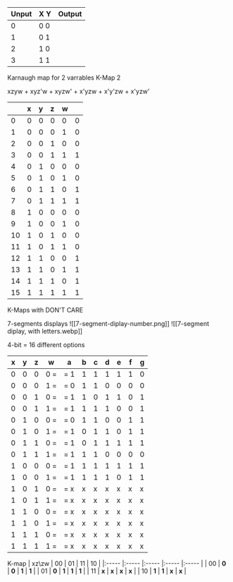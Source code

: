 Unput | X Y | Output
-------|----|-------
0      | 0 0 |
1      | 0 1 |
2      | 1 0 |
3      | 1 1 |

Karnaugh map for 2 varrables
K-Map 2


xzyw + xyz'w + xyzw' + x'yzw + x'y'zw + x'yzw'

|     | x   | y   | z   | w   |     |
|:--- |:--- |:--- |:--- |:--- |:--- |
| 0   | 0   | 0   | 0   | 0   | 0   |
| 1   | 0   | 0   | 0   | 1   | 0   |
| 2   | 0   | 0   | 1   | 0   | 0   |
| 3   | 0   | 0   | 1   | 1   | 1   |
| 4   | 0   | 1   | 0   | 0   | 0   |
| 5   | 0   | 1   | 0   | 1   | 0   |
| 6   | 0   | 1   | 1   | 0   | 1   |
| 7   | 0   | 1   | 1   | 1   | 1   |
| 8   | 1   | 0   | 0   | 0   | 0   |
| 9   | 1   | 0   | 0   | 1   | 0   |
| 10  | 1   | 0   | 1   | 0   | 0   |
| 11  | 1   | 0   | 1   | 1   | 0   |
| 12  | 1   | 1   | 0   | 0   | 1   |
| 13  | 1   | 1   | 0   | 1   | 1   |
| 14  | 1   | 1   | 1   | 0   | 1   |
| 15  | 1   | 1   | 1   | 1   | 1   | 

 K-Maps with DON'T CARE

7-segments displays
![[7-segment-diplay-number.png]]
![[7-segment diplay, with letters.webp]]

4-bit = 16 different options

| x   | y   | z   | w     | a   | b   | c   | d   | e   | f   | g   |
| --- | --- | --- | ----- | --- | --- | --- | --- | --- | --- | --- |
| 0   | 0   | 0   | 0   = | = 1 | 1   | 1   | 1   | 1   | 1   | 0   |
| 0   | 0   | 0   | 1   = | = 0 | 1   | 1   | 0   | 0   | 0   | 0   |
| 0   | 0   | 1   | 0   = | = 1 | 1   | 0   | 1   | 1   | 0   | 1   |
| 0   | 0   | 1   | 1   = | = 1 | 1   | 1   | 1   | 0   | 0   | 1   |
| 0   | 1   | 0   | 0   = | = 0 | 1   | 1   | 0   | 0   | 1   | 1   |
| 0   | 1   | 0   | 1   = | = 1 | 0   | 1   | 1   | 0   | 1   | 1   |
| 0   | 1   | 1   | 0   = | = 1 | 0   | 1   | 1   | 1   | 1   | 1   |
| 0   | 1   | 1   | 1   = | = 1 | 1   | 1   | 0   | 0   | 0   | 0   |
| 1   | 0   | 0   | 0   = | = 1 | 1   | 1   | 1   | 1   | 1   | 1   |
| 1   | 0   | 0   | 1   = | = 1 | 1   | 1   | 1   | 0   | 1   | 1   |
| 1   | 0   | 1   | 0   = | = x | x   | x   | x   | x   | x   | x   |
| 1   | 0   | 1   | 1   = | = x | x   | x   | x   | x   | x   | x   |
| 1   | 1   | 0   | 0   = | = x | x   | x   | x   | x   | x   | x   |
| 1   | 1   | 0   | 1   = | = x | x   | x   | x   | x   | x   | x   |
| 1   | 1   | 1   | 0   = | = x | x   | x   | x   | x   | x   | x   |
| 1   | 1   | 1   | 1   = | = x | x   | x   | x   | x   | x   | x   |

K-map
| xz\zw | 00    | 01    | 11    | 10    |
|:----- |:----- |:----- |:----- |:----- |
| 00    | **0** | **0** | **1** | **1** |
| 01    | **0** | **1** | **1** | **1** |
| 11    | **x** | **x** | **x** | **x** |
| 10    | **1** | **1** | **x** | **x** | 

